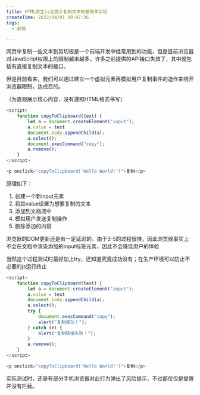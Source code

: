 ```yaml
---
title: HTML原生js无提示复制文本的最简单实现
createTime: 2022/04/01 09:07:36
tags:
  - 前端

---
```


网页中复制一些文本到剪切板是一个前端开发中经常用到的功能，但是目前浏览器对JavaScript权限上的限制越来越多，许多之前提供的API接口失效了，其中就包括有直接复制文本的接口。

但是目前看来，我们可以通过建立一个虚拟元素再模拟用户复制事件的造作来绕开浏览器限制，达成目的。

（为直观展示核心内容，没有遵照HTML格式书写）

```javascript
<script>
	function copyToClipboard(text) {
		let a = document.createElement("input");
		a.value = text
		document.body.appendChild(a);
		a.select();
		document.execCommand("copy");
		a.remove();
	}
</script>

<p onclick="copyToClipboard('Hello World!')">复制</p>
```

原理如下：
1. 创建一个新input元素
2. 将其value设置为想要复制的文本
3. 添加到文档流中
4. 模拟用户发送复制操作
5. 删除添加的内容

浏览器的DOM更新还是有一定延迟的，由于3-5的过程很快，因此浏览器事实上不会在文档中渲染添加的input标签元素，因此不会降低用户的体验

当然这个过程测试时最好加上try，还知道究竟成功没有；在生产环境可以防止不必要的js运行终止

```javascript
<script>
    function copyToClipboard(text) {
        let a = document.createElement("input");
        a.value = text
        document.body.appendChild(a);
        a.select();
        try {
            document.execCommand("copy");
            alert("复制成功！");
        } catch (e) {
            alert("复制链接失败！");
        }
        a.remove();
    }
</script>

<p onclick="copyToClipboard('Hello World!')">复制</p>
```

实际测试时，还是有部分手机浏览器对此行为弹出了风险提示，不过都仅仅是提醒并没有拦截。
